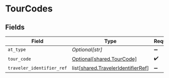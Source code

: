 # TourCodes


## Fields

| Field                                                                                  | Type                                                                                   | Required                                                                               | Description                                                                            | Example                                                                                |
| -------------------------------------------------------------------------------------- | -------------------------------------------------------------------------------------- | -------------------------------------------------------------------------------------- | -------------------------------------------------------------------------------------- | -------------------------------------------------------------------------------------- |
| `at_type`                                                                              | *Optional[str]*                                                                        | :heavy_minus_sign:                                                                     | N/A                                                                                    | TourCodes                                                                              |
| `tour_code`                                                                            | [Optional[shared.TourCode]](undefined/models/shared/tourcode.md)                       | :heavy_check_mark:                                                                     | Tour code                                                                              |                                                                                        |
| `traveler_identifier_ref`                                                              | list[[shared.TravelerIdentifierRef](undefined/models/shared/traveleridentifierref.md)] | :heavy_minus_sign:                                                                     | N/A                                                                                    |                                                                                        |